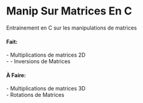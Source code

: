 # Manip Sur Matrices En C

Entrainement en C sur les manipulations de matrices

<h4>Fait:</h4>
- Multiplications de matrices 2D<br>
- - Inversions de Matrices<br>

<h4>À Faire:</h4>
- Multiplications de matrices 3D<br>
- Rotations de Matrices<br>
